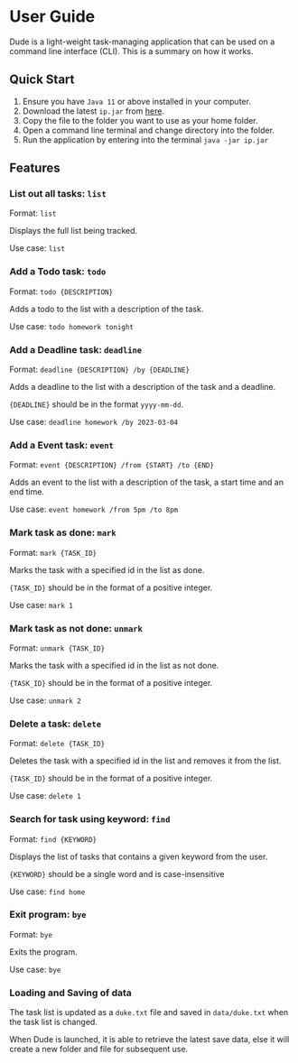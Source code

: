 # User Guide

Dude is a light-weight task-managing application that can be used on a command line interface (CLI). This is a summary on how it works.

## Quick Start

1. Ensure you have `Java 11` or above installed in your computer.
2. Download the latest `ip.jar` from [here](https://github.com/Rayleigh47/ip/releases/).
3. Copy the file to the folder you want to use as your home folder.
4. Open a command line terminal and change directory into the folder.
5. Run the application by entering into the terminal `java -jar ip.jar`

## Features 

### List out all tasks: `list`

Format: `list`

Displays the full list being tracked.

Use case: `list`

### Add a Todo task: `todo`

Format: `todo {DESCRIPTION} `

Adds a todo to the list with a description of the task.

Use case: `todo homework tonight`

### Add a Deadline task: `deadline`

Format: `deadline {DESCRIPTION} /by {DEADLINE}`

Adds a deadline to the list with a description of the task and a deadline. 

`{DEADLINE}` should be in the format `yyyy-mm-dd`.

Use case: `deadline homework /by 2023-03-04`

### Add a Event task: `event`

Format: `event {DESCRIPTION} /from {START} /to {END}`

Adds an event to the list with a description of the task, a start time and an end time.

Use case: `event homework /from 5pm /to 8pm`

### Mark task as done: `mark`

Format: `mark {TASK_ID}`

Marks the task with a specified id in the list as done.

`{TASK_ID}` should be in the format of a positive integer.

Use case: `mark 1`

### Mark task as not done: `unmark`

Format: `unmark {TASK_ID}`

Marks the task with a specified id in the list as not done.

`{TASK_ID}` should be in the format of a positive integer.

Use case: `unmark 2`

### Delete a task: `delete`

Format: `delete {TASK_ID}`

Deletes the task with a specified id in the list and removes it from the list.

`{TASK_ID}` should be in the format of a positive integer.

Use case: `delete 1`

### Search for task using keyword: `find`

Format: `find {KEYWORD}`

Displays the list of tasks that contains a given keyword from the user.

`{KEYWORD}` should be a single word and is case-insensitive

Use case: `find home`

### Exit program: `bye`

Format: `bye`

Exits the program.

Use case: `bye`

### Loading and Saving of data

The task list is updated as a `duke.txt` file and saved in `data/duke.txt` when the task list
is changed. 

When Dude is launched, it is able to retrieve the latest save data, else it will
create a new folder and file for subsequent use.
